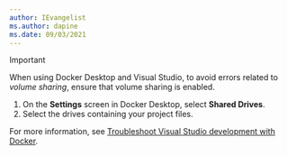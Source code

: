 ```yaml
---
author: IEvangelist
ms.author: dapine
ms.date: 09/03/2021
---
```


> [!IMPORTANT]
> When using Docker Desktop and Visual Studio, to avoid errors related to _volume sharing_, ensure that volume sharing is enabled.
>
> 1. On the **Settings** screen in Docker Desktop, select **Shared Drives**.
> 2. Select the drives containing your project files.
>
> For more information, see [Troubleshoot Visual Studio development with Docker](/visualstudio/containers/troubleshooting-docker-errors#volume-sharing-is-not-enabled-enable-volume-sharing-in-the-docker-ce-for-windows-settings--linux-containers-only).
